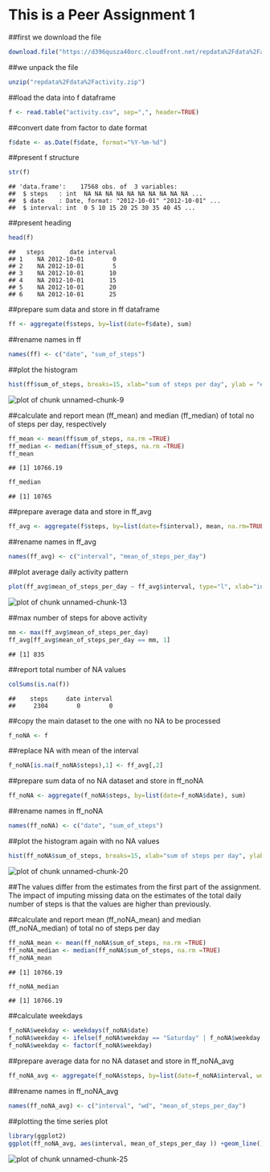 # This is a Peer Assignment 1


##first we download the file


```r
download.file("https://d396qusza40orc.cloudfront.net/repdata%2Fdata%2Factivity.zip", "repdata%2Fdata%2Factivity.zip")
```

##we unpack the file

```r
unzip("repdata%2Fdata%2Factivity.zip")
```

##load the data into f dataframe

```r
f <- read.table("activity.csv", sep=",", header=TRUE)
```

##convert date from factor to date format

```r
f$date <- as.Date(f$date, format="%Y-%m-%d")
```

##present f structure

```r
str(f)
```

```
## 'data.frame':	17568 obs. of  3 variables:
##  $ steps   : int  NA NA NA NA NA NA NA NA NA NA ...
##  $ date    : Date, format: "2012-10-01" "2012-10-01" ...
##  $ interval: int  0 5 10 15 20 25 30 35 40 45 ...
```

##present heading

```r
head(f)
```

```
##   steps       date interval
## 1    NA 2012-10-01        0
## 2    NA 2012-10-01        5
## 3    NA 2012-10-01       10
## 4    NA 2012-10-01       15
## 5    NA 2012-10-01       20
## 6    NA 2012-10-01       25
```

##prepare sum data and store in ff dataframe

```r
ff <- aggregate(f$steps, by=list(date=f$date), sum)
```

##rename names in ff

```r
names(ff) <- c("date", "sum_of_steps")
```

##plot the histogram

```r
hist(ff$sum_of_steps, breaks=15, xlab="sum of steps per day", ylab = "# sum of steps", main = "histogram of sum of steps per day")
```

![plot of chunk unnamed-chunk-9](figure/unnamed-chunk-9-1.png)

##calculate and report mean (ff_mean) and median (ff_median) of total no of steps per day, respectively

```r
ff_mean <- mean(ff$sum_of_steps, na.rm =TRUE)
ff_median <- median(ff$sum_of_steps, na.rm =TRUE)
ff_mean
```

```
## [1] 10766.19
```

```r
ff_median
```

```
## [1] 10765
```

##prepare average data and store in ff_avg

```r
ff_avg <- aggregate(f$steps, by=list(date=f$interval), mean, na.rm=TRUE)
```

##rename names in ff_avg

```r
names(ff_avg) <- c("interval", "mean_of_steps_per_day")
```

##plot average daily activity pattern

```r
plot(ff_avg$mean_of_steps_per_day ~ ff_avg$interval, type="l", xlab="interval", ylab = "average number of steps per day", main="average daily activity pattern")
```

![plot of chunk unnamed-chunk-13](figure/unnamed-chunk-13-1.png)

##max number of steps for above activity

```r
mm <- max(ff_avg$mean_of_steps_per_day)
ff_avg[ff_avg$mean_of_steps_per_day == mm, 1]
```

```
## [1] 835
```

##report total number of NA values

```r
colSums(is.na(f))
```

```
##    steps     date interval 
##     2304        0        0
```

##copy the main dataset to the one with no NA to be processed

```r
f_noNA <- f
```

##replace NA with mean of the interval

```r
f_noNA[is.na(f_noNA$steps),1] <- ff_avg[,2]
```

##prepare sum data of no NA dataset and store in ff_noNA

```r
ff_noNA <- aggregate(f_noNA$steps, by=list(date=f_noNA$date), sum)
```

##rename names in ff_noNA

```r
names(ff_noNA) <- c("date", "sum_of_steps")
```

##plot the histogram again with no NA values

```r
hist(ff_noNA$sum_of_steps, breaks=15, xlab="sum of steps per day", ylab = "# sum of steps", main = "histogram of sum of steps per day no NA filled in")
```

![plot of chunk unnamed-chunk-20](figure/unnamed-chunk-20-1.png)

##The values differ from the estimates from the first part of the assignment. The impact of imputing missing data on the estimates of the total daily number of steps is that the values are higher than previously.

##calculate and report mean (ff_noNA_mean) and median (ff_noNA_median) of total no of steps per day

```r
ff_noNA_mean <- mean(ff_noNA$sum_of_steps, na.rm =TRUE)
ff_noNA_median <- median(ff_noNA$sum_of_steps, na.rm =TRUE)
ff_noNA_mean
```

```
## [1] 10766.19
```

```r
ff_noNA_median
```

```
## [1] 10766.19
```

##calculate weekdays

```r
f_noNA$weekday <- weekdays(f_noNA$date)
f_noNA$weekday <- ifelse(f_noNA$weekday == "Saturday" | f_noNA$weekday == "Sunday", "Weekend", "Weekday")
f_noNA$weekday <- factor(f_noNA$weekday)
```

##prepare average data for no NA dataset and store in ff_noNA_avg

```r
ff_noNA_avg <- aggregate(f_noNA$steps, by=list(date=f_noNA$interval, wd = f_noNA$weekday), mean, na.rm=TRUE)
```

##rename names in ff_noNA_avg

```r
names(ff_noNA_avg) <- c("interval", "wd", "mean_of_steps_per_day")
```

##plotting the time series plot

```r
library(ggplot2)
ggplot(ff_noNA_avg, aes(interval, mean_of_steps_per_day )) +geom_line()+ facet_grid(wd ~.) + xlab("interval") + ylab("Number of steps")
```

![plot of chunk unnamed-chunk-25](figure/unnamed-chunk-25-1.png)
